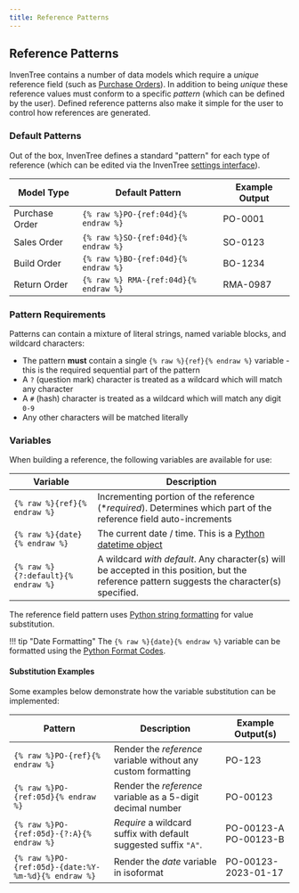 ```yaml
---
title: Reference Patterns
---
```


## Reference Patterns

InvenTree contains a number of data models which require a *unique* reference field (such as [Purchase Orders](../order/purchase_order.md)). In addition to being *unique* these reference values must conform to a specific *pattern* (which can be defined by the user). Defined reference patterns also make it simple for the user to control how references are generated.

### Default Patterns

Out of the box, InvenTree defines a standard "pattern" for each type of reference (which can be edited via the InvenTree [settings interface](./global.md)).

| Model Type | Default Pattern | Example Output |
| --- | --- | --- |
| Purchase Order | `{% raw %}PO-{ref:04d}{% endraw %}` | PO-0001 |
| Sales Order | `{% raw %}SO-{ref:04d}{% endraw %}` | SO-0123 |
| Build Order | `{% raw %}BO-{ref:04d}{% endraw %}` | BO-1234 |
| Return Order | `{% raw %} RMA-{ref:04d}{% endraw %}` | RMA-0987 |

### Pattern Requirements

Patterns can contain a mixture of literal strings, named variable blocks, and wildcard characters:

- The pattern **must** contain a single `{% raw %}{ref}{% endraw %}` variable - this is the required sequential part of the pattern
- A `?` (question mark) character is treated as a wildcard which will match any character
- A `#` (hash) character is treated as a wildcard which will match any digit `0-9`
- Any other characters will be matched literally

### Variables

When building a reference, the following variables are available for use:

| Variable | Description |
| --- | --- |
| `{% raw %}{ref}{% endraw %}` | Incrementing portion of the reference (**required*). Determines which part of the reference field auto-increments |
| `{% raw %}{date}{% endraw %}` | The current date / time. This is a [Python datetime object](https://docs.python.org/3/library/datetime.html#datetime.datetime.now) |
| `{% raw %}{?:default}{% endraw %}` | A wildcard *with default*. Any character(s) will be accepted in this position, but the reference pattern suggests the character(s) specified. |

The reference field pattern uses <a href="https://www.w3schools.com/python/ref_string_format.asp">Python string formatting</a> for value substitution.

!!! tip "Date Formatting"
    The `{% raw %}{date}{% endraw %}` variable can be formatted using the [Python Format Codes](https://docs.python.org/3/library/datetime.html#strftime-strptime-behavior).

#### Substitution Examples

Some examples below demonstrate how the variable substitution can be implemented:

| Pattern | Description | Example Output(s) |
| --- | --- | --- |
| `{% raw %}PO-{ref}{% endraw %}` | Render the *reference* variable without any custom formatting | PO-123 |
| `{% raw %}PO-{ref:05d}{% endraw %}` | Render the *reference* variable as a 5-digit decimal number | PO-00123 |
| `{% raw %}PO-{ref:05d}-{?:A}{% endraw %}` | *Require* a wildcard suffix with default suggested suffix `"A"`. | PO-00123-A <br> PO-00123-B |
| `{% raw %}PO-{ref:05d}-{date:%Y-%m-%d}{% endraw %}` | Render the *date* variable in isoformat | PO-00123-2023-01-17 |
